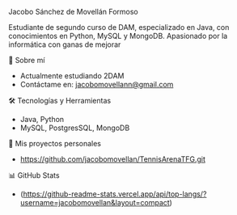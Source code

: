 Jacobo Sánchez de Movellán Formoso

Estudiante de segundo curso de DAM, especializado en Java, con conocimientos en Python, MySQL y MongoDB. Apasionado por la informática con ganas de mejorar

🙋 Sobre mí

- Actualmente estudiando 2DAM
- Contáctame en: jacobomovellann@gmail.com

🛠️ Tecnologías y Herramientas

- Java, Python
- MySQL, PostgresSQL, MongoDB


📂 Mis proyectos personales

- https://github.com/jacobomovellan/TennisArenaTFG.git

📊 GitHub Stats

- (https://github-readme-stats.vercel.app/api/top-langs/?username=jacobomovellan&layout=compact)


